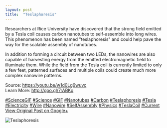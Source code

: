 ```yaml
---
layout: post
title:  "Teslaphoresis"
---
```


Researchers at Rice University have discovered that the strong field emitted by a Tesla coil causes carbon nanotubes to self-assemble into long wires. This phenomenon has been named "teslaphoresis" and could help pave the way for the scalable assembly of nanotubes.  
  
In addition to forming a circuit between two LEDs, the nanowires are also capable of harvesting energy from the emitted electromagnetic field to illuminate them. While the field from the Tesla coil is currently limited to only a few feet, patterned surfaces and multiple coils could create much more complex nanowire patterns.  
  
Source: <https://youtu.be/w1d0Lg6wuvc>  
Learn More: <http://goo.gl/7rABKo>  
  
[#ScienceGIF](https://plus.google.com/s/%23ScienceGIF/posts) [#Science](https://plus.google.com/s/%23Science/posts) [#GIF](https://plus.google.com/s/%23GIF/posts) [#Nanotubes](https://plus.google.com/s/%23Nanotubes/posts) [#Carbon](https://plus.google.com/s/%23Carbon/posts) [#Teslaphoresis](https://plus.google.com/s/%23Teslaphoresis/posts) [#Tesla](https://plus.google.com/s/%23Tesla/posts) [#Electricity](https://plus.google.com/s/%23Electricity/posts) [#Wire](https://plus.google.com/s/%23Wire/posts) [#Nanowire](https://plus.google.com/s/%23Nanowire/posts) [#SelfAssembly](https://plus.google.com/s/%23SelfAssembly/posts) [#Physics](https://plus.google.com/s/%23Physics/posts) [#TeslaCoil](https://plus.google.com/s/%23TeslaCoil/posts) [#Current](https://plus.google.com/s/%23Current/posts)
[View Original Post on Google+](https://plus.google.com/+ColinSullender/posts/9Ha9URT95CK)

![Teslaphoresis](/assets/img/2016-04-15-Teslaphoresis.gif)
